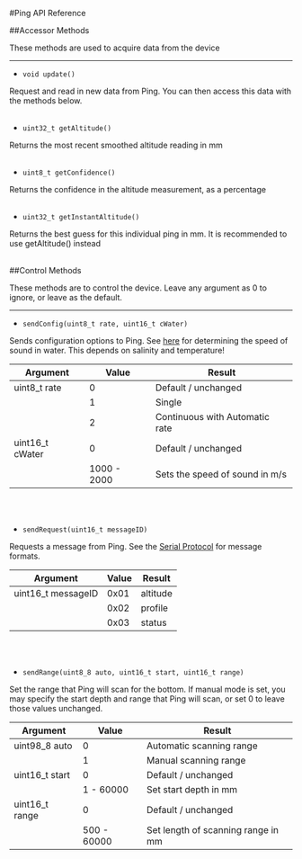 #Ping API Reference

##Accessor Methods

These methods are used to acquire data from the device

-----

* `void update()`

Request and read in new data from Ping. You can then access this data with the methods below. 
<br/>
<br/>

* `uint32_t getAltitude()`

Returns the most recent smoothed altitude reading in mm
<br/>
<br/>

* `uint8_t getConfidence()`

Returns the confidence in the altitude measurement, as a percentage
<br/>
<br/>

* `uint32_t getInstantAltitude()`

Returns the best guess for this individual ping in mm. It is recommended to use getAltitude() instead
<br/>
<br/>

##Control Methods

These methods are to control the device. Leave any argument as 0 to ignore, or leave as the default. 

-----

* `sendConfig(uint8_t rate, uint16_t cWater)`

Sends configuration options to Ping. See [here](http://keisan.casio.com/exec/system/1258122391) for determining the speed of sound in water. This depends on salinity and temperature!

|    Argument     |    Value    |             Result             |
|-----------------|-------------|--------------------------------|
| uint8_t rate    | 0           | Default / unchanged            |
|                 | 1           | Single                         |
|                 | 2           | Continuous with Automatic rate |
| uint16_t cWater | 0           | Default / unchanged            |
|                 | 1000 - 2000 | Sets the speed of sound in m/s |

<br/>
<br/>

* `sendRequest(uint16_t messageID)`

Requests a message from Ping. See the [Serial Protocol](http://github.com/bluerobotics/ping-python/blob/master/docs/Format.md) for message formats. 

|      Argument      | Value |  Result  |
|--------------------|-------|----------|
| uint16_t messageID | 0x01  | altitude |
|                    | 0x02  | profile  |
|                    | 0x03  | status   |


<br/>
<br/>


* `sendRange(uint8_8 auto, uint16_t start, uint16_t range)`

Set the range that Ping will scan for the bottom. If manual mode is set, you may specify the start depth and range that Ping will scan, or set 0 to leave those values unchanged.

|    Argument    |   Value     |               Result               |
|----------------|-------------|------------------------------------|
| uint98_8 auto  | 0           | Automatic scanning range           |
|                | 1           | Manual scanning range              |
| uint16_t start | 0           | Default / unchanged                |
|                | 1 - 60000   | Set start depth in mm              |
| uint16_t range | 0           | Default / unchanged                |
|                | 500 - 60000 | Set length of scanning range in mm |

<br/>
<br/>
